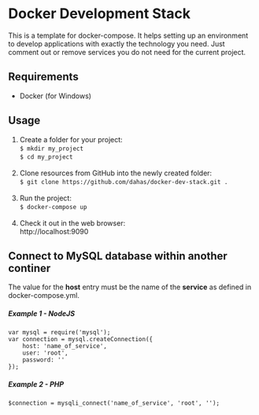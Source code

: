 # Docker Development Stack

This is a template for docker-compose. It helps setting up an environment to develop applications with exactly the technology you need. Just comment out or remove services you do not need for the current project.

## Requirements

- Docker (for Windows)

## Usage

1. Create a folder for your project:  
`$ mkdir my_project`  
`$ cd my_project`  
&nbsp;  
1. Clone resources from GitHub into the newly created folder:  
`$ git clone https://github.com/dahas/docker-dev-stack.git .`  
&nbsp;  
1. Run the project:  
`$ docker-compose up`  
&nbsp;  
1. Check it out in the web browser:  
http://localhost:9090  

## Connect to MySQL database within another continer

The value for the **host** entry must be the name of the **service** as defined in docker-compose.yml.

##### Example 1 - NodeJS

    var mysql = require('mysql');
    var connection = mysql.createConnection({
        host: 'name_of_service',
        user: 'root',
        password: ''
    });

##### Example 2 - PHP

    $connection = mysqli_connect('name_of_service', 'root', '');
